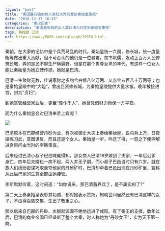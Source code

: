 ```yaml
---
layout: "post"
title: "秦国最有钱的女人寡妇清为何受到秦始皇重视"
date: "2018-12-17 16:15"
categories: "秦汉历史"
description: "秦国最有钱的女人寡妇清为何受到秦始皇重视"
tags: 秦始皇 巴清
url: https://www.y5000.com/zgls/qh/19036.html
---
```






秦朝，在大家的记忆中是个兵荒马乱的时代，秦始皇统一六国，修长城，统一度量衡等做出重大贡献，但不可否认的他仍是一位暴君。焚书坑儒，发动上百万人民修筑长城，弄的是民不聊生尸横遍野。但是在那个男尊女卑的年代，有这样一位女人能让秦始皇为她立碑传颂，她就是巴清。

巴清一生聚财无数，传说家财之多约合白银八亿万两、又赤金五百八十万两等；也是秦始皇眼中的“大姐”，曾出巨资修长城，为秦始皇陵提供大量水银。晚年被接进宫，封为”贞妇“。

到她掌管经营家业后，更至“僮仆千人”，她曾凭借财力而保一方平安。

而为什么秦始皇会对巴清奉若上宾呢？

![](https://img.y5000.com/uploads/allimg/170411/1351523D0-0.jpg)

巴清原本在巴郡经营丹砂为业，有次被御史大夫上奏给秦始皇，说屯兵上万，日夜操练习武，意图谋反，而且还是个女人。秦始皇一听，咋还了得，一怒之下便押解进宫审问由当时的李斯审查。

后来经过巴清小叔子巴邑喊冤得知，那女商人巴清18岁嫁到了夫家，一年后公爹身亡，四年后夫婿也一病不起，两人并无子嗣，而小叔子巴邑当时只有六岁。就在族人们纷纷密谋巧取豪夺他家的丹砂矿时，巴清却牵着巴邑出现在丹砂矿里，宣称从此后巴家的生意全部由她接管。

李斯默默听着，这时问道：“如你说来，那巴清蓄养兵丁，是不属实的了?”

第二天上奏秦始皇表彰其功勋，都对她表示赞扬，知晓世间居然还有巴清这样的女子，不由得百感交集，生出了敬重之心。

那以后来自巴郡的丹砂、水银就源源不绝地运进了咸阳。有了秦王的支撑，数年过后，巴清的商业帝国已经垄断了整个大秦，时人称她为“丹砂女王”，实为天下第一商。
